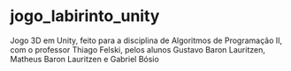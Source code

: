 # jogo_labirinto_unity
Jogo 3D em Unity, feito para a disciplina de Algoritmos de Programação II, com o professor Thiago Felski, pelos alunos Gustavo Baron Lauritzen, Matheus Baron Lauritzen e Gabriel Bósio
